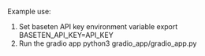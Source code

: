 Example use:


1. Set baseten API key environment variable
export BASETEN_API_KEY=API_KEY
2. Run the gradio app
python3 gradio_app/gradio_app.py
